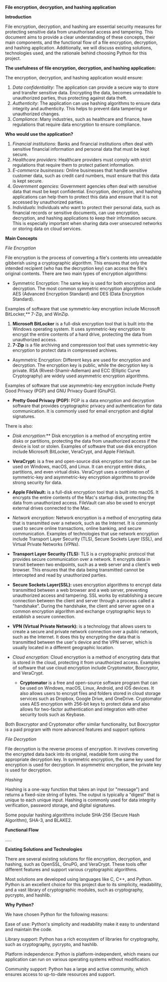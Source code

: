 ﻿**File encryption, decryption, and hashing application**

**Introduction**

File encryption, decryption, and hashing are essential security measures for protecting sensitive data from unauthorised access and tampering. This document aims to provide a clear understanding of these concepts, their main components, and the functional flow of a file encryption, decryption, and hashing application. Additionally, we will discuss existing solutions, technologies used, and the rationale behind choosing Python for this project.

**The usefulness of file encryption, decryption, and hashing application:** 

The encryption, decryption, and hashing application would ensure: 

1. *Data confidentiality*: The application can provide a secure way to store and transfer sensitive data. Encrypting the data, becomes unreadable to unauthorized parties, thus protecting against data theft.
1. *Authenticity*: The application can use hashing algorithms to ensure data integrity and authenticity. This helps to prevent data tampering or unauthorized changes.
1. *Compliance*: Many industries, such as healthcare and finance, have regulations that require data encryption to ensure compliance.

**Who would use the application?** 

1. *Financial institutions*: Banks and financial institutions often deal with sensitive financial information and personal data that must be kept secure. 
1. *Healthcare providers:* Healthcare providers must comply with strict regulations that require them to protect patient information.
1. *E-commerce businesses:* Online businesses that handle sensitive customer data, such as credit card numbers, must ensure that this data is kept secure.
1. *Government agencies:* Government agencies often deal with sensitive data that must be kept confidential. Encryption, decryption, and hashing applications can help them to protect this data and ensure that it is not accessed by unauthorized parties.
1. *Individuals*: Individuals who want to protect their personal data, such as financial records or sensitive documents, can use encryption, decryption, and hashing applications to keep their information secure. This is especially important when sharing data over unsecured networks or storing data on cloud services.


**Main Concepts**

*File Encryption*

File encryption is the process of converting a file's contents into unreadable gibberish using a cryptographic algorithm. This ensures that only the intended recipient (who has the decryption key) can access the file's original contents. There are two main types of encryption algorithms:

- Symmetric Encryption: The same key is used for both encryption and decryption. The most common symmetric encryption algorithms include AES (Advanced Encryption Standard) and DES (Data Encryption Standard).

Examples of software that use symmetric-key encryption include Microsoft BitLocker,** 7-Zip, and WinZip.

1. **Microsoft BitLocker** is a full-disk encryption tool that is built into the Windows operating system. It uses symmetric-key encryption to encrypt the entire contents of a hard drive, protecting the data from unauthorized access.
1. **7-Zip** is a file archiving and compression tool that uses symmetric-key encryption to protect data in compressed archives. 

- Asymmetric Encryption: Different keys are used for encryption and decryption. The encryption key is public, while the decryption key is private. RSA (Rivest-Shamir-Adleman) and ECC (Elliptic Curve Cryptography) are widely used asymmetric encryption algorithms.

Examples of software that use asymmetric-key encryption include Pretty Good Privacy (PGP) and GNU Privacy Guard (GnuPG).

- **Pretty Good Privacy (PGP):** PGP is a data encryption and decryption software that provides cryptographic privacy and authentication for data communication. It is commonly used for email encryption and digital signatures.

There is also:

- *Disk encryption:*** Disk encryption is a method of encrypting entire disks or partitions, protecting the data from unauthorized access if the device is lost or stolen. Examples of software that use disk encryption include Microsoft BitLocker, VeraCrypt, and Apple FileVault.
- **VeraCrypt:** is a free and open-source disk encryption tool that can be used on Windows, macOS, and Linux. It can encrypt entire disks, partitions, and even virtual disks. VeraCrypt uses a combination of symmetric-key and asymmetric-key encryption algorithms to provide strong security for data.
- **Apple FileVault:** is a full-disk encryption tool that is built into macOS. It encrypts the entire contents of the Mac's startup disk, protecting the data from unauthorized access. FileVault can also be used to encrypt external drives connected to the Mac.

- *Network encryption:* Network encryption is a method of encrypting data that is transmitted over a network, such as the Internet. It is commonly used to secure online transactions, online banking, and secure communication. Examples of technologies that use network encryption include Transport Layer Security (TLS), Secure Sockets Layer (SSL), and Virtual Private Networks (VPNs).

- **Transport Layer Security (TLS):** TLS is a cryptographic protocol that provides secure communication over a network. It encrypts data in transit between two endpoints, such as a web server and a client's web browser. This ensures that the data being transmitted cannot be intercepted and read by unauthorized parties.
- **Secure Sockets Layer(SSL):** uses encryption algorithms to encrypt data transmitted between a web browser and a web server, preventing unauthorized access and tampering. SSL works by establishing a secure connection between the client and server through a process called a "handshake". During the handshake, the client and server agree on a common encryption algorithm and exchange cryptographic keys to establish a secure connection.
- **VPN (Virtual Private Network):** is a technology that allows users to create a secure and private network connection over a public network, such as the Internet. It does this by encrypting the data that is transmitted between the user's device and the VPN server, which is usually located in a different geographic location.

- *Cloud encryption:* Cloud encryption is a method of encrypting data that is stored in the cloud, protecting it from unauthorized access. Examples of software that use cloud encryption include Cryptomator,  Boxcryptor, and VeraCrypt.
  - **Cryptomator** is a free and open-source software program that can be used on Windows, macOS, Linux, Android, and iOS devices. It also allows users to encrypt files and folders stored in cloud storage services such as Dropbox, Google Drive, and OneDrive. Cryptomator uses AES encryption with 256-bit keys to protect data and also allows for two-factor authentication and integration with other security tools such as Keybase.

Both Boxcryptor and Cryptomator offer similar functionality, but Boxcryptor is a paid program with more advanced features and support options



*File Decryption*

File decryption is the reverse process of encryption. It involves converting the encrypted data back into its original, readable form using the appropriate decryption key. In symmetric encryption, the same key used for encryption is used for decryption. In asymmetric encryption, the private key is used for decryption.

*Hashing*

Hashing is a one-way function that takes an input (or "message") and returns a fixed-size string of bytes. The output is typically a "digest" that is unique to each unique input. Hashing is commonly used for data integrity verification, password storage, and digital signatures.

Some popular hashing algorithms include SHA-256 (Secure Hash Algorithm), SHA-3, and BLAKE2.

**Functional Flow**

…..

**Existing Solutions and Technologies**

There are several existing solutions for file encryption, decryption, and hashing, such as OpenSSL, GnuPG, and VeraCrypt. These tools offer different features and support various cryptographic algorithms.

Most solutions are developed using languages like C, C++, and Python. Python is an excellent choice for this project due to its simplicity, readability, and a vast library of cryptographic modules, such as cryptography, pycrypto, and hashlib.

**Why Python?**

We have chosen Python for the following reasons:

Ease of use: Python's simplicity and readability make it easy to understand and maintain the code.

Library support: Python has a rich ecosystem of libraries for cryptography, such as cryptography, pycrypto, and hashlib.

Platform independence: Python is platform-independent, which means our application can run on various operating systems without modification.

Community support: Python has a large and active community, which ensures access to up-to-date resources and support.


